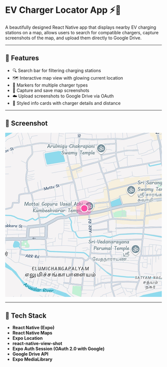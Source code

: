 # EV Charger Locator App ⚡📍

A beautifully designed React Native app that displays nearby EV charging stations on a map, allows users to search for compatible chargers, capture screenshots of the map, and upload them directly to Google Drive.

---

## 🚀 Features

- 🔍 Search bar for filtering charging stations
- 🗺 Interactive map view with glowing current location
- 📌 Markers for multiple charger types
- 💾 Capture and save map screenshots
- ☁️ Upload screenshots to Google Drive via OAuth
- 📱 Styled info cards with charger details and distance

---

## 📸 Screenshot

![screenshot](./assets/screenshot.png)

---

## 🧰 Tech Stack

- **React Native (Expo)**
- **React Native Maps**
- **Expo Location**
- **react-native-view-shot**
- **Expo Auth Session (OAuth 2.0 with Google)**
- **Google Drive API**
- **Expo MediaLibrary**

